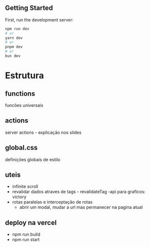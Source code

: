 ## Getting Started

First, run the development server:

```bash
npm run dev
# or
yarn dev
# or
pnpm dev
# or
bun dev
```

# Estrutura

## functions

funcões universais

## actions

server actions - explicação nos slides

## global.css

definições globais de estilo

## uteis

- infinite scroll
- revalidar dados atraves de tags - revalidateTag
  -api para graficos: victory
- rotas paralelas e interceptação de rotas
  - abrir um modal, mudar a url mas permanecer na pagina atual

## deploy na vercel

- npm run build
- npm run start
